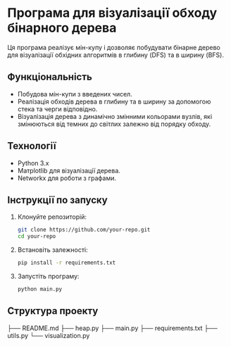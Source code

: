 # Програма для візуалізації обходу бінарного дерева

Ця програма реалізує мін-купу і дозволяє побудувати бінарне дерево для візуалізації обхідних алгоритмів в глибину (DFS) та в ширину (BFS).

## Функціональність

- Побудова мін-купи з введених чисел.
- Реалізація обходів дерева в глибину та в ширину за допомогою стека та черги відповідно.
- Візуалізація дерева з динамічно змінними кольорами вузлів, які змінюються від темних до світлих залежно від порядку обходу.

## Технології

- Python 3.x
- Матplotlib для візуалізації дерева.
- Networkx для роботи з графами.

## Інструкції по запуску

1. Клонуйте репозиторій:

   ```bash
   git clone https://github.com/your-repo.git
   cd your-repo
   ```

2. Встановіть залежності:

   ```bash
   pip install -r requirements.txt
   ```

3. Запустіть програму:
   ```bash
   python main.py
   ```

## Структура проекту

├── README.md
├── heap.py
├── main.py
├── requirements.txt
├── utils.py
└── visualization.py
